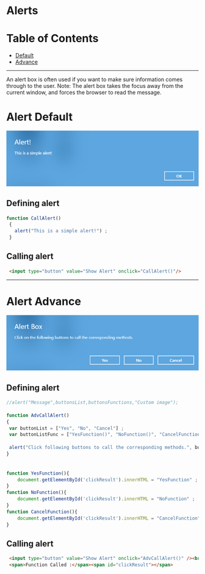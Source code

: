 # Alerts

# Table of Contents

  * [Default](#alertdefault)
  * [Advance](#alertadvance)

---



An alert box is often used if you want to make sure information comes through to the user. Note: The alert box takes the focus away from the current window, and forces the browser to read the message.

# Alert Default
<img src="img/alert_default.png" width="580" />

## Defining alert

```js
function CallAlert()
 {
   alert("This is a simple alert!") ;
 }
```

## Calling alert

```html
 <input type="button" value="Show Alert" onclick="CallAlert()"/>
```

---


# Alert Advance
<img src="img/alert_advance.png" width="580" />

## Defining alert

```js
//alert("Message",buttonsList,buttonsFunctions,"Custom image");

function AdvCallAlert()
{
 var buttonList = ["Yes", "No", "Cancel"] ;
 var buttonListFunc = ["YesFunction()", "NoFunction()", "CancelFunction()"] ;

 alert("Click following buttons to call the corresponding methods.", buttonList, buttonListFunc, "Alert Box", "img/favicon.ico") ;
}


function YesFunction(){
    document.getElementById('clickResult').innerHTML = "YesFunction" ;
}
function NoFunction(){
    document.getElementById('clickResult').innerHTML = "NoFunction" ;
}
function CancelFunction(){
    document.getElementById('clickResult').innerHTML = "CancelFunction" ;
}

```

## Calling alert

```html
 <input type="button" value="Show Alert" onclick="AdvCallAlert()" /><br>
 <span>Function Called :</span><span id="clickResult"></span>
```






